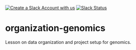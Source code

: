 [![Create a Slack Account with us](https://img.shields.io/badge/Create_Slack_Account-The_Carpentries-071159.svg)](https://slack-invite.carpentries.org/)
[![Slack Status](https://img.shields.io/badge/Slack_Channel-dc--genomics-E01563.svg)](https://carpentries.slack.com/messages/C9N1K7DCY)

# organization-genomics

Lesson on data organization and project setup for genomics.


